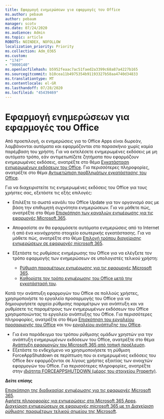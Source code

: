 ```yaml
---
title: Εφαρμογή ενημερώσεων για εφαρμογές του Office
ms.author: pebaum
author: pebaum
manager: scotv
ms.date: 07/24/2020
ms.audience: Admin
ms.topic: article
ROBOTS: NOINDEX, NOFOLLOW
localization_priority: Priority
ms.collection: Adm_O365
ms.custom:
- "1747"
- "9000140"
ms.openlocfilehash: b5952feaac7ac51faed2a3399c68a87a4227b165
ms.sourcegitcommit: b10cea11b4975354b91193327b58aa4740d34833
ms.translationtype: MT
ms.contentlocale: el-GR
ms.lasthandoff: 07/28/2020
ms.locfileid: "45439469"
---
```

# <a name="apply-updates-for-office-apps"></a>Εφαρμογή ενημερώσεων για εφαρμογές του Office

Από προεπιλογή, οι ενημερώσεις για το Office Apps είναι δωρεάν, λαμβάνονται αυτόματα και εφαρμόζονται στο παρασκήνιο χωρίς καμία παρέμβαση του χρήστη. Για να εκτελέσετε ενημερωμένες εκδόσεις με μη αυτόματο τρόπο, εάν αντιμετωπίζετε ζητήματα που εφαρμόζουν ενημερωμένες εκδόσεις, ανατρέξτε στο θέμα [Εγκατάσταση ενημερωμένων εκδόσεων του Office](https://support.office.com/article/install-office-updates-2ab296f3-7f03-43a2-8e50-46de917611c5). Για περισσότερες πληροφορίες, ανατρέξτε στο θέμα [Αντιμετώπιση προβλημάτων εγκατάστασης του Office](https://support.microsoft.com/office/troubleshoot-installing-office-35ff2def-e0b2-4dac-9784-4cf212c1f6c2?ui=en-us&rs=en-us&ad=us#O365Plans=signinorgid).

Για να διαχειριστείτε τις ενημερωμένες εκδόσεις του Office για τους χρήστες σας, εξετάστε τις εξής επιλογές:

- Επιλέξτε το σωστό κανάλι του Office Update για τον οργανισμό σας με βάση την επιθυμητή συχνότητα ενημερώσεων. Για να μάθετε πώς, ανατρέξτε στο θέμα [Επισκόπηση των καναλιών ενημέρωσης για τις εφαρμογές Microsoft 365](https://docs.microsoft.com/deployoffice/overview-of-update-channels-for-office-365-proplus).

- Αποφασίστε αν θα εφαρμόσετε αυτόματα ενημερώσεις από το Internet ή από ένα κοινόχρηστο στοιχείο εσωτερικής εγκατάστασης. Για να μάθετε πώς, ανατρέξτε στο θέμα [Επιλογή τρόπου διαχείρισης ενημερώσεων σε εφαρμογές microsoft 365](https://docs.microsoft.com/deployoffice/choose-how-to-manage-updates-to-office-365-proplus).

- Εξετάστε τις ρυθμίσεις ενημέρωσης του Office για να ελέγξετε τον τρόπο εφαρμογής των ενημερώσεων σε υπολογιστές τελικού χρήστη:

    - [Ρύθμιση παραμέτρων ενημέρωσης για τις εφαρμογές Microsoft 365](https://docs.microsoft.com/deployoffice/configure-update-settings-for-office-365-proplus).
    - [Καθορίστε τον τρόπο ενημέρωσης του Office μετά την εγκατάστασή του](https://docs.microsoft.com/deployoffice/configuration-options-for-the-office-2016-deployment-tool#updates-element).

Κατά την ανάπτυξη εφαρμογών του Office σε πολλούς χρήστες, χρησιμοποιήστε το εργαλείο προσαρμογής του Office για να δημιουργήσετε αρχεία ρύθμισης παραμέτρων για ανάπτυξη και να ρυθμίσετε τις παραμέτρους των ενημερωμένων εκδόσεων του Office χρησιμοποιώντας το εργαλείο ανάπτυξης του Office. Για περισσότερες πληροφορίες, ανατρέξτε στο θέμα [Επισκόπηση του εργαλείου προσαρμογής του Office](https://docs.microsoft.com/DeployOffice/overview-of-the-office-customization-tool-for-click-to-run) και του [εργαλείου ανάπτυξης του Office](https://go.microsoft.com/fwlink/p/?LinkID=626065).

- Για ένα παράδειγμα του τρόπου ρύθμισης ομάδων χρηστών για την ανάπτυξη ενημερωμένων εκδόσεων του Office, ανατρέξτε στο θέμα [Ανάπτυξη εφαρμογών του Microsoft 365 από τοπική προέλευση](https://docs.microsoft.com/deployoffice/deploy-office-365-proplus-from-a-local-source).
-   Εξετάστε το ενδεχόμενο να χρησιμοποιήσετε τη ρύθμιση ForceAppShutdown σε περίπτωση που οι ενημερωμένες εκδόσεις του Office δεν εφαρμόζονται σε λίγους χρήστες εξαιτίας των ανοιχτών εφαρμογών του Office. Για περισσότερες πληροφορίες, ανατρέξτε στην [ιδιότητα FORCEAPPSHUTDOWN (μέρος του στοιχείου Property)](https://docs.microsoft.com/deployoffice/configuration-options-for-the-office-2016-deployment-tool#forceappshutdown-property-part-of-property-element). 

**Δείτε επίσης**

[Επισκόπηση της διαδικασίας ενημέρωσης για τις εφαρμογές Microsoft 365](https://docs.microsoft.com/deployoffice/overview-of-the-update-process-for-office-365-proplus).  
[Αφήστε πληροφορίες για ενημερώσεις στο Microsoft 365 Apps](https://docs.microsoft.com/officeupdates/release-notes-office365-proplus).  
[Διαχείριση ενημερώσεων σε εφαρμογές microsoft 365 με τη Διαχείριση ρύθμισης παραμέτρων τελικού σημείου της Microsoft](https://docs.microsoft.com/deployoffice/manage-updates-to-office-365-proplus-with-system-center-configuration-manager).  
